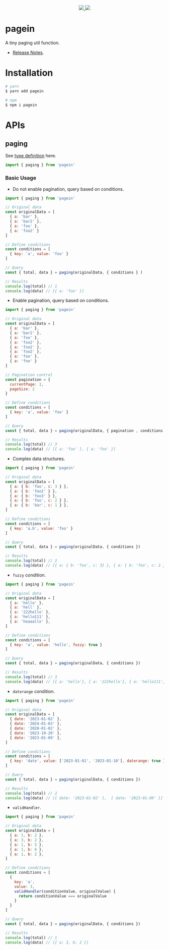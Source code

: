 <p align="center">
  <a href="https://www.npmjs.org/package/pagein">
    <img src="https://img.shields.io/npm/v/pagein.svg">
  </a>
  <a href="https://npmcharts.com/compare/pagein?minimal=true">
    <img src="https://img.shields.io/npm/dm/pagein.svg">
  </a>
  <br>
</p>

# pagein

A tiny paging util function.

- [Release Notes](./CHANGELOG.md).

# Installation

``` bash
# yarn
$ yarn add pagein

# npm
$ npm i pagein
```

# APIs
## paging

See [type definition](./src/interfaces/index.ts) here.

```ts
import { paging } from 'pagein'
```

### Basic Usage

-  Do not enable pagination, query based on conditions.

``` js
import { paging } from 'pagein'

// Original data
const originalData = [
  { a: 'bar' },
  { a: 'bar2' },
  { a: 'foo' },
  { a: 'foo2' }
]

// Define conditions
const conditions = [
  { key: 'a', value: 'foo' }
]

// Query
const { total, data } = paging(originalData, { conditions } )

// Results
console.log(total) // 1
console.log(data) // [{ a: 'foo' }]
```

- Enable pagination, query based on conditions.

``` js
import { paging } from 'pagein'

// Original data
const originalData = [
  { a: 'bar' },
  { a: 'bar2' },
  { a: 'foo' },
  { a: 'foo2' },
  { a: 'foo2' },
  { a: 'foo2' },
  { a: 'foo' },
  { a: 'foo' }
]

// Pagination control
const pagination = {
  currentPage: 1, 
  pageSize: 2
}

// Define conditions
const conditions = [
  { key: 'a', value: 'foo' }
]

// Query
const { total, data } = paging(originalData, { pagination , conditions })

// Results
console.log(total) // 3
console.log(data) // [{ a: 'foo' }, { a: 'foo' }]
```

- Complex data structures.

``` js
import { paging } from 'pagein'

// Original data
const originalData = [
  { a: { b: 'foo', c: 3 } },
  { a: { b: 'foo2' } },
  { a: { b: 'foo3' } },
  { a: { b: 'foo', c: 2 } },
  { a: { b: 'bar', c: 1 } },
]

// Define conditions
const conditions = [
  { key: 'a.b', value: 'foo' }
]

// Query
const { total, data } = paging(originalData, { conditions })

// Results
console.log(total) // 2
console.log(data) // [{ a: { b: 'foo', c: 3} }, { a: { b: 'foo', c: 2 } }]
```

- `fuzzy` condition.

``` js
import { paging } from 'pagein'

// Original data
const originalData = [
  { a: 'hello' },
  { a: 'hell' },
  { a: '222hello' },
  { a: 'hello111' },
  { a: 'heaaallo' },
]

// Define conditions
const conditions = [
  { key: 'a', value: 'hello', fuzzy: true }
]

// Query
const { total, data } = paging(originalData, { conditions })

// Results
console.log(total) // 3
console.log(data) // [{ a: 'hello'}, { a: '222hello'}, { a: 'hello111'}]
```

- `daterange` condition.


``` js
import { paging } from 'pagein'

// Original data
const originalData = [
  { date: '2023-01-02' },
  { date: '2024-01-03' },
  { date: '2020-01-02' },
  { date: '2023-10-20' },
  { date: '2023-01-09' },
]

// Define conditions
const conditions = [
  { key: 'date', value: ['2023-01-01', '2023-01-10'], daterange: true }
]

// Query
const { total, data } = paging(originalData, { conditions })

// Results
console.log(total) // 2
console.log(data) // [{ date: '2023-01-02' },  { date: '2023-01-09' }]
```

- `validHandler`.

``` js
import { paging } from 'pagein'

// Original data
const originalData = [
  { a: 1, b: 2 },
  { a: 3, b: 2 },
  { a: 1, b: 5 },
  { a: 1, b: 6 },
  { a: 1, b: 2 },
]

// Define conditions
const conditions = [
  { 
    key: 'a', 
    value: 3, 
    validHandler(conditionValue, originalValue) {
      return conditionValue === originalValue
    } 
  }
]

// Query
const { total, data } = paging(originalData, { conditions })

// Results
console.log(total) // 1
console.log(data) // [{ a: 3, b: 2 }]
```